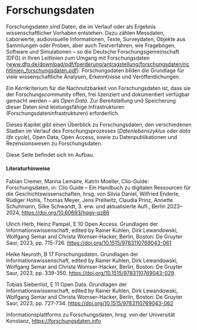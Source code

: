 # Forschungsdaten
 
Forschungsdaten sind Daten, die im Verlauf oder als Ergebnis wissenschaftlicher Vorhaben entstehen. Dazu zählen Messdaten, Laborwerte, audiovisuelle Informationen, Texte, Surveydaten, Objekte aus Sammlungen oder Proben, aber auch Testverfahren, wie Fragebögen, Software und Simulationen – so die Deutsche Forschungsgemeinschaft (DFG) in Ihren Leitlinien zum Umgang mit Forschungsdaten (www.dfg.de/download/pdf/foerderung/antragstellung/forschungsdaten/richtlinien_forschungsdaten.pdf).
Forschungsdaten bilden die Grundlage für viele wissenschaftliche Analysen, Erkenntnisse und Veröffentlichungen. 

Ein Kernkriterium für die Nachnutzbarkeit von Forschungsdaten ist, dass sie der Forschungscommunity offen, frei lizenziert und dokumentiert verfügbar gemacht werden – als *Open Data*. Zur Bereitstellung und Speicherung dieser Daten sind leistungsfähige Infrastrukturen (Forschungsdateninfrastrukturen) erforderlich.

Dieses Kapitel gibt einen Überblick zu Forschungsdaten, den verschiedenen Stadien im Verlauf des Forschungsprozesses (*Datenlebenszyklus* oder *data life cycle*), Open Data, Open Access, sowie zu Datenpublikationen und Rezensionswesen zu Forschungsdaten. 

Diese Seite befindet sich im Aufbau.


#### Literaturhinweise

Fabian Cremer, Marina Lemaire, Katrin Moeller, Clio-Guide: Forschungsdaten, in: Clio Guide – Ein Handbuch zu digitalen Ressourcen für die Geschichtswissenschaften, hrsg. von Silvia Daniel, Wilfried Enderle, Rüdiger Hohls, Thomas Meyer, Jens Prellwitz, Claudia Prinz, Annette Schuhmann, Silke Schwandt, 3. erw. und aktualisierte Aufl., Berlin 2023–2024, https://doi.org/10.60693/hqgv-qz86

Ulrich Herb, Heinz Pampel, E 10 Open Access. Grundlagen der Informationswissenschaft, edited by Rainer Kuhlen, Dirk Lewandowski, Wolfgang Semar and Christa Womser-Hacker, Berlin, Boston: De Gruyter Saur, 2023, pp. 715-726. https://doi.org/10.1515/9783110769043-061

Heike Neuroth, B 17 Forschungsdaten. Grundlagen der Informationswissenschaft, edited by Rainer Kuhlen, Dirk Lewandowski, Wolfgang Semar and Christa Womser-Hacker, Berlin, Boston: De Gruyter Saur, 2023, pp. 339-350. https://doi.org/10.1515/9783110769043-029.

Tobias Siebenlist, E 11 Open Data. Grundlagen der Informationswissenschaft, edited by Rainer Kuhlen, Dirk Lewandowski, Wolfgang Semar and Christa Womser-Hacker, Berlin, Boston: De Gruyter Saur, 2023, pp. 727-734. https://doi.org/10.1515/9783110769043-062

Informationsplattforms zu Forschungsdaten, hrsg. von der Universität Konstanz, https://forschungsdaten.info